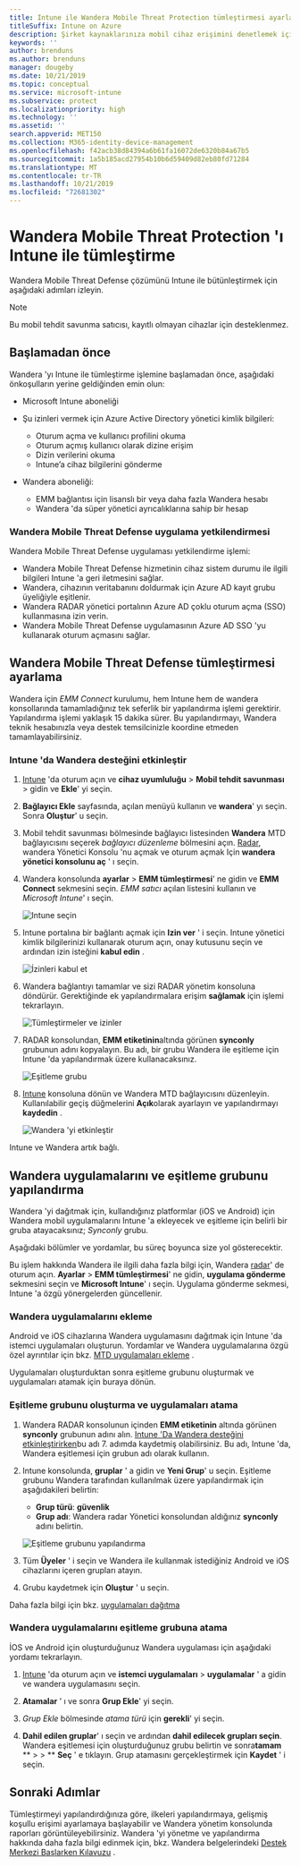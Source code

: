```yaml
---
title: Intune ile Wandera Mobile Threat Protection tümleştirmesi ayarlama
titleSuffix: Intune on Azure
description: Şirket kaynaklarınıza mobil cihaz erişimini denetlemek için Microsoft Intune ile Wandera mobil tehdit koruması çözümünü ayarlama.
keywords: ''
author: brenduns
ms.author: brenduns
manager: dougeby
ms.date: 10/21/2019
ms.topic: conceptual
ms.service: microsoft-intune
ms.subservice: protect
ms.localizationpriority: high
ms.technology: ''
ms.assetid: ''
search.appverid: MET150
ms.collection: M365-identity-device-management
ms.openlocfilehash: f42acb38d84394a6b61fa16072de6320b84a67b5
ms.sourcegitcommit: 1a5b185acd27954b10b6d59409d82eb80fd71284
ms.translationtype: MT
ms.contentlocale: tr-TR
ms.lasthandoff: 10/21/2019
ms.locfileid: "72681302"
---
```

# <a name="integrate-wandera-mobile-threat-protection-with-intune"></a>Wandera Mobile Threat Protection 'ı Intune ile tümleştirme  

Wandera Mobile Threat Defense çözümünü Intune ile bütünleştirmek için aşağıdaki adımları izleyin.  

> [!NOTE]
> Bu mobil tehdit savunma satıcısı, kayıtlı olmayan cihazlar için desteklenmez.

## <a name="before-you-begin"></a>Başlamadan önce  

Wandera 'yı Intune ile tümleştirme işlemine başlamadan önce, aşağıdaki önkoşulların yerine geldiğinden emin olun:
- Microsoft Intune aboneliği  
- Şu izinleri vermek için Azure Active Directory yönetici kimlik bilgileri:  
  - Oturum açma ve kullanıcı profilini okuma  
  - Oturum açmış kullanıcı olarak dizine erişim  
  - Dizin verilerini okuma  
  - Intune’a cihaz bilgilerini gönderme  

- Wandera aboneliği:
  - EMM bağlantısı için lisanslı bir veya daha fazla Wandera hesabı  
  - Wandera 'da süper yönetici ayrıcalıklarına sahip bir hesap  
 
### <a name="wandera-mobile-threat-defense-app-authorization"></a>Wandera Mobile Threat Defense uygulama yetkilendirmesi  

Wandera Mobile Threat Defense uygulaması yetkilendirme işlemi:  
- Wandera Mobile Threat Defense hizmetinin cihaz sistem durumu ile ilgili bilgileri Intune 'a geri iletmesini sağlar.  
- Wandera, cihazının veritabanını doldurmak için Azure AD kayıt grubu üyeliğiyle eşitlenir.  
- Wandera RADAR yönetici portalının Azure AD çoklu oturum açma (SSO) kullanmasına izin verin.  
- Wandera Mobile Threat Defense uygulamasının Azure AD SSO 'yu kullanarak oturum açmasını sağlar.  


## <a name="set-up-wandera-mobile-threat-defense-integration"></a>Wandera Mobile Threat Defense tümleştirmesi ayarlama  
Wandera için *EMM Connect* kurulumu, hem Intune hem de wandera konsollarında tamamladığınız tek seferlik bir yapılandırma işlemi gerektirir. Yapılandırma işlemi yaklaşık 15 dakika sürer. Bu yapılandırmayı, Wandera teknik hesabınızla veya destek temsilcinizle koordine etmeden tamamlayabilirsiniz.  

### <a name="enable-support-for-wandera-in-intune"></a>Intune 'da Wandera desteğini etkinleştir
1. [Intune](https://go.microsoft.com/fwlink/?linkid=2090973) 'da oturum açın ve **cihaz uyumluluğu** > **Mobil tehdit savunması** > gidin ve **Ekle**' yi seçin.

2. **Bağlayıcı Ekle** sayfasında, açılan menüyü kullanın ve **wandera**' yı seçin. Sonra **Oluştur**' u seçin.  

3. Mobil tehdit savunması bölmesinde bağlayıcı listesinden **Wandera** MTD bağlayıcısını seçerek *bağlayıcı düzenleme* bölmesini açın. [Radar](https://radar.wandera.com/login), wandera Yönetici Konsolu 'nu açmak ve oturum açmak Için **wandera yönetici konsolunu aç** ' ı seçin. 

4. Wandera konsolunda **ayarlar** > **EMM tümleştirmesi**' ne gidin ve **EMM Connect** sekmesini seçin. *EMM satıcı* açılan listesini kullanın ve *Microsoft Intune*' ı seçin.

   ![Intune seçin](./media/wandera-mtd-connector-integration/set-up-intune-in-radar.png)

5. Intune portalına bir bağlantı açmak için **Izin ver** ' i seçin. Intune yönetici kimlik bilgilerinizi kullanarak oturum açın, onay kutusunu seçin ve ardından izin isteğini **kabul edin** .  

   ![İzinleri kabul et](./media/wandera-mtd-connector-integration/permissions.png) 

6. Wandera bağlantıyı tamamlar ve sizi RADAR yönetim konsoluna döndürür. Gerektiğinde ek yapılandırmalara erişim **sağlamak** için işlemi tekrarlayın.  

   ![Tümleştirmeler ve izinler](./media/wandera-mtd-connector-integration/integrations-and-permissions.png) 

7. RADAR konsolundan, **EMM etiketinin**altında görünen **synconly** grubunun adını kopyalayın. Bu adı, bir grubu Wandera ile eşitleme için Intune 'da yapılandırmak üzere kullanacaksınız.

   ![Eşitleme grubu](./media/wandera-mtd-connector-integration/sync-group-name.png) 

8. [Intune](https://go.microsoft.com/fwlink/?linkid=2090973) konsoluna dönün ve Wandera MTD bağlayıcısını düzenleyin. Kullanılabilir geçiş düğmelerini **Açık**olarak ayarlayın ve yapılandırmayı **kaydedin** .  

   ![Wandera 'yi etkinleştir](./media/wandera-mtd-connector-integration/enable-wandera.png) 

Intune ve Wandera artık bağlı.  

## <a name="configure-the-wandera-applications-and-synchronization-group"></a>Wandera uygulamalarını ve eşitleme grubunu yapılandırma  
Wandera 'yi dağıtmak için, kullandığınız platformlar (iOS ve Android) için Wandera mobil uygulamalarını Intune 'a ekleyecek ve eşitleme için belirli bir gruba atayacaksınız; *Synconly* grubu. 

Aşağıdaki bölümler ve yordamlar, bu süreç boyunca size yol gösterecektir.

Bu işlem hakkında Wandera ile ilgili daha fazla bilgi için, Wandera [radar](https://radar.wandera.com/login)' de oturum açın. **Ayarlar** > **EMM tümleştirmesi**' ne gidin, **uygulama gönderme** sekmesini seçin ve **Microsoft Intune**' ı seçin. Uygulama gönderme sekmesi, Intune 'a özgü yönergelerden güncellenir.  

### <a name="add-the-wandera-apps"></a>Wandera uygulamalarını ekleme  
Android ve iOS cihazlarına Wandera uygulamasını dağıtmak için Intune 'da istemci uygulamaları oluşturun. Yordamlar ve Wandera uygulamalarına özgü özel ayrıntılar için bkz. [MTD uygulamaları ekleme](mtd-apps-ios-app-configuration-policy-add-assign.md) .  

Uygulamaları oluşturduktan sonra eşitleme grubunu oluşturmak ve uygulamaları atamak için buraya dönün.  


### <a name="create-the-synchronization-group-and-assign-the-apps"></a>Eşitleme grubunu oluşturma ve uygulamaları atama

1. Wandera RADAR konsolunun içinden **EMM etiketinin** altında görünen **synconly** grubunun adını alın. [Intune 'Da Wandera desteğini etkinleştirirken](#enable-support-for-wandera-in-intune)bu adı 7. adımda kaydetmiş olabilirsiniz. Bu adı, Intune 'da, Wandera eşitlemesi için grubun adı olarak kullanın.  

2. Intune konsolunda, **gruplar** ' a gidin ve **Yeni Grup**' u seçin. Eşitleme grubunu Wandera tarafından kullanılmak üzere yapılandırmak için aşağıdakileri belirtin:
   - **Grup türü**: **güvenlik**
   - **Grup adı**: Wandera radar Yönetici konsolundan aldığınız **synconly** adını belirtin.

   ![Eşitleme grubunu yapılandırma](./media/wandera-mtd-connector-integration/configure-sync-group.png)

3. Tüm **Üyeler** ' i seçin ve Wandera ile kullanmak istediğiniz Android ve iOS cihazlarını içeren grupları atayın.

4. Grubu kaydetmek için **Oluştur** ' u seçin.

Daha fazla bilgi için bkz. [uygulamaları dağıtma](../apps/apps-deploy.md)

### <a name="assign-the-wandera-apps-to-the-synchronization-group"></a>Wandera uygulamalarını eşitleme grubuna atama  
İOS ve Android için oluşturduğunuz Wandera uygulaması için aşağıdaki yordamı tekrarlayın.

1. [Intune](https://go.microsoft.com/fwlink/?linkid=2090973) 'da oturum açın ve **istemci uygulamaları** > **uygulamalar** ' a gidin ve wandera uygulamasını seçin.  

2. **Atamalar** ' ı ve sonra **Grup Ekle**' yi seçin.  

3. *Grup Ekle* bölmesinde *atama türü* için **gerekli**' yi seçin.

4. **Dahil edilen gruplar**' ı seçin ve ardından **dahil edilecek grupları seçin**. Wandera eşitlemesi için oluşturduğunuz grubu belirtin ve sonra**tamam** ** >   > ** **Seç** ' e tıklayın. Grup atamasını gerçekleştirmek için **Kaydet** ' i seçin.  
 

## <a name="next-steps"></a>Sonraki Adımlar  
Tümleştirmeyi yapılandırdığınıza göre, ilkeleri yapılandırmaya, gelişmiş koşullu erişimi ayarlamaya başlayabilir ve Wandera yönetim konsolunda raporları görüntüleyebilirsiniz. Wandera 'yi yönetme ve yapılandırma hakkında daha fazla bilgi edinmek için, bkz. Wandera belgelerindeki [Destek Merkezi Başlarken Kılavuzu](https://radar.wandera.com/?return_to=https://wandera.force.com/Customer/s/getting-started) .  
 
